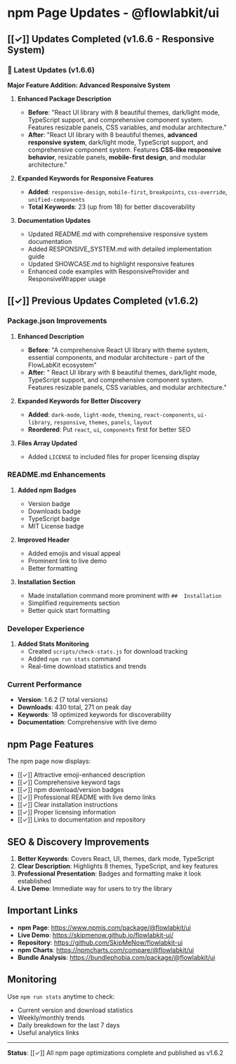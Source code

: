 # npm Page Updates - @flowlabkit/ui

## [[✓]] Updates Completed (v1.6.6 - Responsive System)

### 🎯 Latest Updates (v1.6.6)

**Major Feature Addition: Advanced Responsive System**

1. **Enhanced Package Description**
   - **Before**: "React UI library with 8 beautiful themes, dark/light mode, TypeScript support, and comprehensive component system. Features resizable panels, CSS variables, and modular architecture."
   - **After**: "React UI library with 8 beautiful themes, **advanced responsive system**, dark/light mode, TypeScript support, and comprehensive component system. Features **CSS-like responsive behavior**, resizable panels, **mobile-first design**, and modular architecture."

2. **Expanded Keywords for Responsive Features**
   - **Added**: `responsive-design`, `mobile-first`, `breakpoints`, `css-override`, `unified-components`
   - **Total Keywords**: 23 (up from 18) for better discoverability

3. **Documentation Updates**
   - Updated README.md with comprehensive responsive system documentation
   - Added RESPONSIVE_SYSTEM.md with detailed implementation guide
   - Updated SHOWCASE.md to highlight responsive features
   - Enhanced code examples with ResponsiveProvider and ResponsiveWrapper usage

## [[✓]] Previous Updates Completed (v1.6.2)

###  Package.json Improvements

1. **Enhanced Description**
   - **Before**: "A comprehensive React UI library with theme system, essential components, and modular architecture - part of the FlowLabKit ecosystem"
   - **After**: " React UI library with 8 beautiful themes, dark/light mode, TypeScript support, and comprehensive component system. Features resizable panels, CSS variables, and modular architecture."

2. **Expanded Keywords for Better Discovery**
   - **Added**: `dark-mode`, `light-mode`, `theming`, `react-components`, `ui-library`, `responsive`, `themes`, `panels`, `layout`
   - **Reordered**: Put `react`, `ui`, `components` first for better SEO

3. **Files Array Updated**
   - Added `LICENSE` to included files for proper licensing display

###  README.md Enhancements

1. **Added npm Badges**
   - Version badge
   - Downloads badge  
   - TypeScript badge
   - MIT License badge

2. **Improved Header**
   - Added emojis and visual appeal
   - Prominent link to live demo
   - Better formatting

3. **Installation Section**
   - Made installation command more prominent with `##  Installation`
   - Simplified requirements section
   - Better quick start formatting

###  Developer Experience

1. **Added Stats Monitoring**
   - Created `scripts/check-stats.js` for download tracking
   - Added `npm run stats` command
   - Real-time download statistics and trends

###  Current Performance

- **Version**: 1.6.2 (7 total versions)
- **Downloads**: 430 total, 271 on peak day
- **Keywords**: 18 optimized keywords for discoverability
- **Documentation**: Comprehensive with live demo

##  npm Page Features

The npm page now displays:
- [[✓]] Attractive emoji-enhanced description
- [[✓]] Comprehensive keyword tags
- [[✓]] npm download/version badges
- [[✓]] Professional README with live demo links
- [[✓]] Clear installation instructions
- [[✓]] Proper licensing information
- [[✓]] Links to documentation and repository

##  SEO & Discovery Improvements

1. **Better Keywords**: Covers React, UI, themes, dark mode, TypeScript
2. **Clear Description**: Highlights 8 themes, TypeScript, and key features
3. **Professional Presentation**: Badges and formatting make it look established
4. **Live Demo**: Immediate way for users to try the library

##  Important Links

- **npm Page**: https://www.npmjs.com/package/@flowlabkit/ui
- **Live Demo**: https://skipmenow.github.io/flowlabkit-ui/
- **Repository**: https://github.com/SkipMeNow/flowlabkit-ui
- **npm Charts**: https://npmcharts.com/compare/@flowlabkit/ui
- **Bundle Analysis**: https://bundlephobia.com/package/@flowlabkit/ui

##  Monitoring

Use `npm run stats` anytime to check:
- Current version and download statistics
- Weekly/monthly trends
- Daily breakdown for the last 7 days
- Useful analytics links

---

**Status**: [[✓]] All npm page optimizations complete and published as v1.6.2